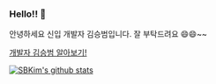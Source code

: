 ### Hello!! 👋
안녕하세요 신입 개발자 김승범입니다.
잘 부탁드려요 😄😄~~

[개발자 김승범 알아보기!](https://www.notion.so/cf22d9ea5b4f436c9f2c065284ba22a9)


[![SBKim's github stats](https://github-readme-stats.vercel.app/api?username=SBkim12)](https://github.com/anuraghazra/github-readme-stats)
<!--
**SBkim12/SBkim12** is a ✨ _special_ ✨ repository because its `README.md` (this file) appears on your GitHub profile.

Here are some ideas to get you started:

- 🔭 I’m currently working on ...
- 🌱 I’m currently learning ...
- 👯 I’m looking to collaborate on ...
- 🤔 I’m looking for help with ...
- 💬 Ask me about ...
- 📫 How to reach me: ...
- 😄 Pronouns: ...
- ⚡ Fun fact: ...
-->

